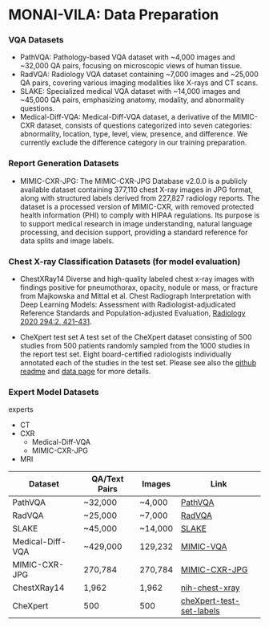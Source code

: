 # MONAI-VILA: Data Preparation

### VQA Datasets
- PathVQA: Pathology-based VQA dataset with ~4,000 images and ~32,000 QA pairs, focusing on microscopic views of human tissue.
- RadVQA: Radiology VQA dataset containing ~7,000 images and ~25,000 QA pairs, covering various imaging modalities like X-rays and CT scans.
- SLAKE: Specialized medical VQA dataset with ~14,000 images and ~45,000 QA pairs, emphasizing anatomy, modality, and abnormality questions.
- Medical-Diff-VQA: Medical-Diff-VQA dataset, a derivative of the MIMIC-CXR dataset, consists of questions categorized into seven categories: abnormality, location, type, level, view, presence, and difference. We currently exclude the difference category in our training preparation.

### Report Generation Datasets

- MIMIC-CXR-JPG: The MIMIC-CXR-JPG Database v2.0.0 is a publicly available dataset containing 377,110 chest X-ray images in JPG format, along with structured labels derived from 227,827 radiology reports. The dataset is a processed version of MIMIC-CXR, with removed protected health information (PHI) to comply with HIPAA regulations. Its purpose is to support medical research in image understanding, natural language processing, and decision support, providing a standard reference for data splits and image labels.

### Chest X-ray Classification Datasets (for model evaluation)

- ChestXRay14
Diverse and high-quality labeled chest x-ray images with findings positive for pneumothorax, opacity, nodule or mass, or fracture from Majkowska and Mittal et al. Chest Radiograph Interpretation with Deep Learning Models: Assessment with Radiologist-adjudicated Reference Standards and Population-adjusted Evaluation, [Radiology 2020 294:2, 421-431](https://pubs.rsna.org/doi/10.1148/radiol.2019191293).

- CheXpert test set
A test set of the CheXpert dataset consisting of 500 studies from 500 patients randomly sampled from the 1000 studies in the report test set. Eight board-certified radiologists individually annotated each of the studies in the test set. Please see also the [github readme](https://github.com/rajpurkarlab/cheXpert-test-set-labels) and [data page](https://stanfordaimi.azurewebsites.net/datasets/23c56a0d-15de-405b-87c8-99c30138950c) for more details.

### Expert Model Datasets
experts
  - CT
  - CXR
    - Medical-Diff-VQA
    - MIMIC-CXR-JPG
  - MRI

| Dataset   | QA/Text Pairs  | Images    | Link |
|-----------|-----------|-----------|------|
| PathVQA   | ~32,000   | ~4,000    | [PathVQA](https://github.com/UCSD-AI4H/PathVQA) |
| RadVQA    | ~25,000   | ~7,000    | [RadVQA](https://github.com/abachaa/VQA-Med-2019) |
| SLAKE     | ~45,000   | ~14,000   | [SLAKE](https://github.com/SLAKE-SLAKE/SLAKE) |
| Medical-Diff-VQA | ~429,000  | 129,232  | [MIMIC-VQA](https://physionet.org/content/medical-diff-vqa/1.0.0) |
| MIMIC-CXR-JPG | 270,784 | 270,784 | [MIMIC-CXR-JPG](https://physionet.org/content/mimic-cxr-jpg/2.1.0/) |
| ChestXRay14 | 1,962 | 1,962 | [nih-chest-xray](https://cloud.google.com/healthcare-api/docs/resources/public-datasets/nih-chest#additional_labels) |
| CheXpert | 500 | 500 | [cheXpert-test-set-labels](https://github.com/rajpurkarlab/cheXpert-test-set-labels) |
